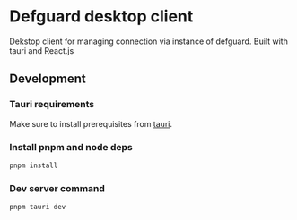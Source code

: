 # Defguard desktop client

Dekstop client for managing connection via instance of defguard. Built with tauri and React.js

## Development

### Tauri requirements

Make sure to install prerequisites from [tauri](https://tauri.app/v1/guides/getting-started/prerequisites/).

### Install pnpm and node deps

```bash
pnpm install
```

### Dev server command

```bash
pnpm tauri dev
```
